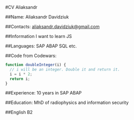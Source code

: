 #CV Aliaksandr

##Name:
Aliaksandr Davidziuk

##Contacts:
[aliaksandr.davidziuk@gmail.com](mailto:aliaksandr.davidziuk@gmail.com)

##Information
I want to learn JS

##Languages:
SAP ABAP
SQL
etc.

##Code from Codewars:
```javascript
function doubleInteger(i) {
  // i will be an integer. Double it and return it.
  i = i * 2;
  return i;
}
```

##Experience:
10 years in SAP ABAP

##Education:
MhD of radiophysics and information security

##English
B2
